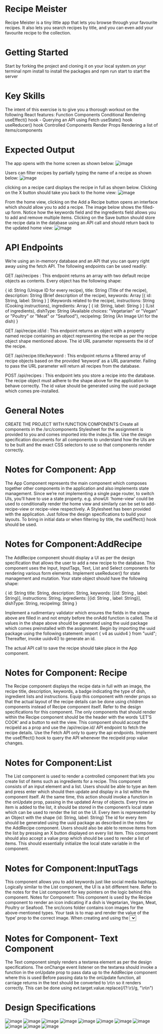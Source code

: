 # Recipe Meister
 
Recipe Meister is a tiny little app that lets you browse through your favourite recipes. It also lets you search recipes by title, and you can even add your favourite recipe to the collection.

 # Getting Started
 Start by forking the project and cloning it on your local system.on yoyr terminal npm install to install the packages and npm run start to start the server
 
# Key Skills
The intent of this exercise is to give you a thorough workout on the following React features:
Function Components
Conditional Rendering
useEffect() hook - Querying an API using Fetch
useState() hook
useReducer() hook
Controlled Components
Render Props
Rendering a list of items/components

# Expected Output
The app opens with the home screen as shown below:
![image](https://github.com/Dharini-MernStack/Recipie-Meister-BoilerPlate/assets/76996610/dc545a96-3027-462f-b8ec-c6aba8b7249c)

Users can filter recipes by partially typing the name of a recipe as shown below:
![image](https://github.com/Dharini-MernStack/Recipie-Meister-BoilerPlate/assets/76996610/93132ec6-b33d-47e9-8bf9-05b8267edbe0)

clicking on a recipe card displays the recipe in full as shown below. Clicking on the X button should take you back to the home view:
![image](https://github.com/Dharini-MernStack/Recipie-Meister-BoilerPlate/assets/76996610/109b1c5d-5fb0-4177-8c07-1a7e8d965534)

From the home view, clicking on the Add a Recipe button opens an interface which should allow you to add a recipe. The image below shows the filled-up form. Notice how the keywords field and the ingredients field allows you to add and remove multiple items. Clicking on the Save button should store the recipe data in the database using an API call and should return back to the updated home view:
![image](https://github.com/Dharini-MernStack/Recipie-Meister-BoilerPlate/assets/76996610/b33909d5-1a2b-45eb-ba35-78ed3a1287f3)

# API Endpoints
We’re using an in-memory database and an API that you can query right away using the fetch API. The following endpoints can be used readily:
 
GET      /api/recipes : This endpoint returns an array with two default recipe objects as contents. Every object has the following shape:

 {
  id: String (Unique ID for every recipe),
  title: String (Title of the recipe),
  description: String (Brief description of the recipe),
  keywords: Array [{
id: String, label: String }
] (Keywords related to the recipe),
  instructions: String (Cooking instructions),
  ingredients: Array [
{
id: String,
label: String
}
] (List of ingredients),
  dishType: String (Available choices: "Vegetarian" or "Vegan" or "Poultry" or "Meat" or "Seafood"),
  recipeImg: String (An Image Url for the dish)
}
 
 
GET      /api/recipe.id/id : This endpoint returns an object with a property named recipe containing an object representing the recipe as per the recipe object shape mentioned above. The id URL parameter represents the id of the recipe.
 
GET      /api/recipe.title/keyword : This endpoint returns a filtered array of recipe objects based on the provided ‘keyword’ as a URL parameter. Failing to pass the URL parameter will return all recipes from the database.
 
POST   /api/recipes : This endpoint lets you store a recipe into the database. The recipe object must adhere to the shape above for the application to behave correctly. The id value should be generated using the uuid package which comes pre-installed. 

# General Notes
CREATE THE PROJECT WITH fUNCTION COMPONENTS
Create all components in the /src/components
Stylesheet for the assignment is provided to you and comes imported into the index.js file. 
Use the design specification documents for all components to understand how the UIs are to be built and the exact CSS selectors to use so that components render correctly. 

# Notes for Component: App
The App Component represents the main component which composes together other components in the application and also implements state management. 
Since we’re not implementing a single page router, to switch UIs, you’ll have to use a state property. e.g. showUI: ‘home-view’ could be used to conditionally render the home view and similarly can be set to add-recipe-view or recipe-view respectively.
A Stylesheet has been provided with the application. Just follow the design specifications to build your layouts.
To bring in initial data or when filtering by title, the useEffect() hook should be used. 

# Notes for Component:AddRecipe 
The AddRecipe component should display a UI as per the design specification that allows the user to add a new recipe to the database. This component uses the Input, InputTags, Text, List and Select components for rendering various form elements.
Implement useReducer() for state management and mutation.
Your state object should have the following shape:
 
{
  id: String <uuid>
  title: String,
  description: String,
  keywords: [{id: String <uuid>, label: String}],
  instructions: String,
  ingredients: [{id: String <uuid>, label: String}],
  dishType: String,
  recipeImg: String
}
 
Implement a rudimentary validator which ensures the fields in the shape above are filled in and not empty before the onAdd function is called.
The id values in the shape above should be generated using the uuid package which comes preinstalled with the assignment. Begin by importing the uuid package using the following statement: import { v4 as uuidv4 } from "uuid"; Thereafter, invoke uuidv4() to generate an id.
 
The actual API call to save the recipe should take place in the App component.
 
# Notes for Component: Recipe
The Recipe component displays the recipe data in full with an image, the recipe title, description, keywords, a badge indicating the type of dish, ingredient lists and instructions. 
Equip this component with render props so that the actual layout of the recipe details can be done using children components instead of Recipe component itself. Refer to the design specifications for this component.
The only components that should render within the Recipe component should be the header with the words ‘LET’S COOK’ and a button to exit the view.
This component should accept the recipeId as a prop and use the /api/recipe.id/<id> API endpoint to fetch the recipe details. Use the Fetch API only to query the api endpoints. Implement the useEffect() hook to query the API whenever the recipeId prop value changes.
 
# Notes for Component:List 
The List component is used to render a controlled component that lets you create list of items such as ingredients for a recipe. This component consists of an input element and a list. Users should be able to type an item and press enter which should then update and display in a list within the component itself. At the same time, this action should invoke a function in the onUpdate prop, passing in the updated Array of objects.
Every time an item is added to the list, it should be stored in the component’s local state which can be used to render the list on the UI.
Every item is represented by an Object with the shape {id: String, label: String}
The id for every item should be generated using the uuid package as described in the notes for the AddRecipe component.
Users should also be able to remove items from the list by pressing an X button displayed on every list item.
This component should also accept a value prop which should be used to render a list of items. This should essentially initialize the local state variable in the component.

# Notes for Component:InputTags 
This component allows you to add keywords just like social media hashtags. Logically similar to the List component, the UI is a bit different here. Refer to the notes for the List component for key pointers on the logic behind this component.
Notes for Component: <Icon />
This component is used by the Recipe component to render an icon indicating if a dish is Vegetarian, Vegan, Meat, Poultry or Seafood. The src/icons folder contains icon images for the above-mentioned types. Your task is to map and render the value of the ‘type’ prop to the correct image.
When creating and using the <Select /> component in the <AddRecipe /> component, make sure you pass the array of select options as [“Vegetarian”, “Vegan”, “Meat”, “Poultry”, “Seafood”]. That way, the options will map correctly to the available image icons.

# Notes for Component- Text Component
The Text component simply renders a textarea element as per the design specifications.
The onChange event listener on the textarea should invoke a function in the onUpdate prop to pass data up to the AddRecipe component where this is used
Before passing data to the onUpdate function, all carriage returns in the text should be converted to \n\n so it renders correctly. This can be done using
 evt.target.value.replace(/(?:\r)/g, "\n\n")
 

 # Design Specifications
 ![image](https://github.com/Dharini-MernStack/Recipie-Meister-BoilerPlate/assets/76996610/3909b2cd-b951-4916-a071-47d073d195d6)
 ![image](https://github.com/Dharini-MernStack/Recipie-Meister-BoilerPlate/assets/76996610/0046e23a-8baa-4b2f-b07b-3678b2bd370e)
 ![image](https://github.com/Dharini-MernStack/Recipie-Meister-BoilerPlate/assets/76996610/b393c68e-e340-4e56-a64d-3cc894bec919)
 ![image](https://github.com/Dharini-MernStack/Recipie-Meister-BoilerPlate/assets/76996610/75e81126-9dd9-4980-a3f2-039a851ee80b)
 ![image](https://github.com/Dharini-MernStack/Recipie-Meister-BoilerPlate/assets/76996610/af47656b-8053-4b19-9357-2ff5cca43715)
 ![image](https://github.com/Dharini-MernStack/Recipie-Meister-BoilerPlate/assets/76996610/8e03c183-3a81-4011-84cf-521022fd64e0)
 ![image](https://github.com/Dharini-MernStack/Recipie-Meister-BoilerPlate/assets/76996610/b658c64c-7514-4f49-945d-d4c78a0d359c)
 ![image](https://github.com/Dharini-MernStack/Recipie-Meister-BoilerPlate/assets/76996610/a511a244-1db7-4c2e-b084-486b3aa4ab5f)
 ![image](https://github.com/Dharini-MernStack/Recipie-Meister-BoilerPlate/assets/76996610/86b0c686-d046-40b7-8482-5f187b348933)
 ![image](https://github.com/Dharini-MernStack/Recipie-Meister-BoilerPlate/assets/76996610/e806178f-2333-4618-a70f-12529a767a81)
 ![image](https://github.com/Dharini-MernStack/Recipie-Meister-BoilerPlate/assets/76996610/c635adc7-3b59-4841-8509-9ecbf1570517)













